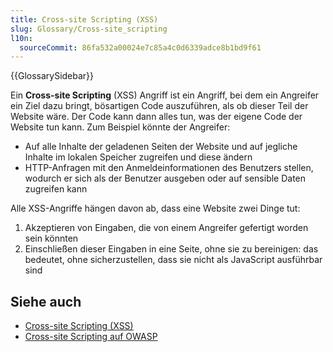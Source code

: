 ```yaml
---
title: Cross-site Scripting (XSS)
slug: Glossary/Cross-site_scripting
l10n:
  sourceCommit: 86fa532a00024e7c85a4c0d6339adce8b1bd9f61
---
```


{{GlossarySidebar}}

Ein **Cross-site Scripting** (XSS) Angriff ist ein Angriff, bei dem ein Angreifer ein Ziel dazu bringt, bösartigen Code auszuführen, als ob dieser Teil der Website wäre. Der Code kann dann alles tun, was der eigene Code der Website tun kann. Zum Beispiel könnte der Angreifer:

- Auf alle Inhalte der geladenen Seiten der Website und auf jegliche Inhalte im lokalen Speicher zugreifen und diese ändern
- HTTP-Anfragen mit den Anmeldeinformationen des Benutzers stellen, wodurch er sich als der Benutzer ausgeben oder auf sensible Daten zugreifen kann

Alle XSS-Angriffe hängen davon ab, dass eine Website zwei Dinge tut:

1. Akzeptieren von Eingaben, die von einem Angreifer gefertigt worden sein könnten
2. Einschließen dieser Eingaben in eine Seite, ohne sie zu bereinigen: das bedeutet, ohne sicherzustellen, dass sie nicht als JavaScript ausführbar sind

## Siehe auch

- [Cross-site Scripting (XSS)](/de/docs/Web/Security/Attacks/XSS)
- [Cross-site Scripting auf OWASP](https://owasp.org/www-community/attacks/xss/)
